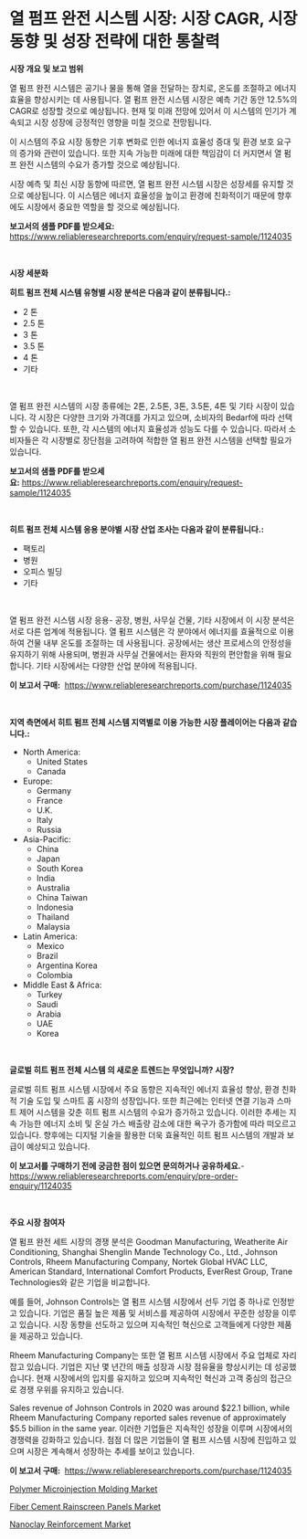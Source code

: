 <p><h1>열 펌프 완전 시스템 시장: 시장 CAGR, 시장 동향 및 성장 전략에 대한 통찰력</h1></p><p><strong>시장 개요 및 보고 범위</strong></p>
<p><p>열 펌프 완전 시스템은 공기나 물을 통해 열을 전달하는 장치로, 온도를 조절하고 에너지 효율을 향상시키는 데 사용됩니다. 열 펌프 완전 시스템 시장은 예측 기간 동안 12.5%의 CAGR로 성장할 것으로 예상됩니다. 현재 및 미래 전망에 있어서 이 시스템의 인기가 계속되고 시장 성장에 긍정적인 영향을 미칠 것으로 전망됩니다.</p><p>이 시스템의 주요 시장 동향은 기후 변화로 인한 에너지 효율성 증대 및 환경 보호 요구의 증가와 관련이 있습니다. 또한 지속 가능한 미래에 대한 책임감이 더 커지면서 열 펌프 완전 시스템의 수요가 증가할 것으로 예상됩니다.</p><p>시장 예측 및 최신 시장 동향에 따르면, 열 펌프 완전 시스템 시장은 성장세를 유지할 것으로 예상됩니다. 이 시스템은 에너지 효율성을 높이고 환경에 친화적이기 때문에 향후에도 시장에서 중요한 역할을 할 것으로 예상됩니다.</p></p>
<p><strong>보고서의 샘플 PDF를 받으세요:</strong> <a href="https://www.reliableresearchreports.com/enquiry/request-sample/1124035">https://www.reliableresearchreports.com/enquiry/request-sample/1124035</a></p>
<p>&nbsp;</p>
<p><strong>시장 세분화</strong></p>
<p><strong>히트 펌프 전체 시스템 유형별 시장 분석은 다음과 같이 분류됩니다.:</strong></p>
<p><ul><li>2 톤</li><li>2.5 톤</li><li>3 톤</li><li>3.5 톤</li><li>4 톤</li><li>기타</li></ul></p>
<p>&nbsp;</p>
<p><p>열 펌프 완전 시스템의 시장 종류에는 2톤, 2.5톤, 3톤, 3.5톤, 4톤 및 기타 시장이 있습니다. 각 시장은 다양한 크기와 가격대를 가지고 있으며, 소비자의 Bedarf에 따라 선택할 수 있습니다. 또한, 각 시스템의 에너지 효율성과 성능도 다를 수 있습니다. 따라서 소비자들은 각 시장별로 장단점을 고려하여 적합한 열 펌프 완전 시스템을 선택할 필요가 있습니다.</p></p>
<p><strong>보고서의 샘플 PDF를 받으세요:</strong>&nbsp;<a href="https://www.reliableresearchreports.com/enquiry/request-sample/1124035">https://www.reliableresearchreports.com/enquiry/request-sample/1124035</a></p>
<p>&nbsp;</p>
<p><strong> 히트 펌프 전체 시스템 응용 분야별 시장 산업 조사는 다음과 같이 분류됩니다.:</strong></p>
<p><ul><li>팩토리</li><li>병원</li><li>오피스 빌딩</li><li>기타</li></ul></p>
<p>&nbsp;</p>
<p><p>열 펌프 완전 시스템 시장 응용- 공장, 병원, 사무실 건물, 기타 시장에서 이 시장 분석은 서로 다른 업계에 적용됩니다. 열 펌프 시스템은 각 분야에서 에너지를 효율적으로 이용하여 건물 내부 온도를 조절하는 데 사용됩니다. 공장에서는 생산 프로세스의 안정성을 유지하기 위해 사용되며, 병원과 사무실 건물에서는 환자와 직원의 편안함을 위해 필요합니다. 기타 시장에서는 다양한 산업 분야에 적용됩니다.</p></p>
<p><strong>이 보고서 구매:</strong>&nbsp; <a href="https://www.reliableresearchreports.com/purchase/1124035">https://www.reliableresearchreports.com/purchase/1124035</a></p>
<p>&nbsp;</p>
<p><strong>지역 측면에서 히트 펌프 전체 시스템 지역별로 이용 가능한 시장 플레이어는 다음과 같습니다.:</strong></p>
<p><ul>
    <li>
        North America:
        <ul>
            <li>United States</li>
            <li>Canada</li>
        </ul>
    </li>
    <li>
        Europe:
        <ul>
            <li>Germany</li>
            <li>France</li>
            <li>U.K.</li>
            <li>Italy</li>
            <li>Russia</li>
        </ul>
    </li>
    <li>
        Asia-Pacific:
        <ul>
            <li>China</li>
            <li>Japan</li>
            <li>South Korea</li>
            <li>India</li>
            <li>Australia</li>
            <li>China Taiwan</li>
            <li>Indonesia</li>
            <li>Thailand</li>
            <li>Malaysia</li>
        </ul>
    </li>
    <li>
        Latin America:
        <ul>
            <li>Mexico</li>
            <li>Brazil</li>
            <li>Argentina Korea</li>
            <li>Colombia</li>
        </ul>
    </li>
    <li>
        Middle East & Africa:
        <ul>
            <li>Turkey</li>
            <li>Saudi</li>
            <li>Arabia</li>
            <li>UAE</li>
            <li>Korea</li>
        </ul>
    </li>
    </ul></p>
<p>&nbsp;</p>
<p><strong>글로벌 히트 펌프 전체 시스템 의 새로운 트렌드는 무엇입니까? 시장?</strong></p>
<p><p>글로벌 히트 펌프 시스템 시장에서 주요 동향은 지속적인 에너지 효율성 향상, 환경 친화적 기술 도입 및 스마트 홈 시장의 성장입니다. 또한 최근에는 인터넷 연결 기능과 스마트 제어 시스템을 갖춘 히트 펌프 시스템의 수요가 증가하고 있습니다. 이러한 추세는 지속 가능한 에너지 소비 및 온실 가스 배출량 감소에 대한 욕구가 증가함에 따라 떠오르고 있습니다. 향후에는 디지털 기술을 활용한 더욱 효율적인 히트 펌프 시스템의 개발과 보급이 예상되고 있습니다.</p></p>
<p><strong>이 보고서를 구매하기 전에 궁금한 점이 있으면 문의하거나 공유하세요.</strong>- <a href="https://www.reliableresearchreports.com/enquiry/pre-order-enquiry/1124035">https://www.reliableresearchreports.com/enquiry/pre-order-enquiry/1124035</a></p>
<p>&nbsp;</p>
<p><strong>주요 시장 참여자</strong></p>
<p><p>열 펌프 완전 세트 시장의 경쟁 분석은 Goodman Manufacturing, Weatherite Air Conditioning, Shanghai Shenglin Mande Technology Co., Ltd., Johnson Controls, Rheem Manufacturing Company, Nortek Global HVAC LLC, American Standard, International Comfort Products, EverRest Group, Trane Technologies와 같은 기업을 비교합니다. </p><p>예를 들어, Johnson Controls는 열 펌프 시스템 시장에서 선두 기업 중 하나로 인정받고 있습니다. 기업은 품질 높은 제품 및 서비스를 제공하여 시장에서 꾸준한 성장을 이루고 있습니다. 시장 동향을 선도하고 있으며 지속적인 혁신으로 고객들에게 다양한 제품을 제공하고 있습니다.</p><p>Rheem Manufacturing Company는 또한 열 펌프 시스템 시장에서 주요 업체로 자리 잡고 있습니다. 기업은 지난 몇 년간의 매출 성장과 시장 점유율을 향상시키는 데 성공했습니다. 현재 시장에서의 입지를 유지하고 있으며 지속적인 혁신과 고객 중심의 접근으로 경쟁 우위를 유지하고 있습니다.</p><p>Sales revenue of Johnson Controls in 2020 was around $22.1 billion, while Rheem Manufacturing Company reported sales revenue of approximately $5.5 billion in the same year. 이러한 기업들은 지속적인 성장을 이루며 시장에서의 경쟁력을 강화하고 있습니다. 점점 더 많은 기업들이 열 펌프 시스템 시장에 진입하고 있으며 시장은 계속해서 성장하는 추세를 보이고 있습니다.</p></p>
<p><strong>이 보고서 구매:</strong>&nbsp;&nbsp;<a href="https://www.reliableresearchreports.com/purchase/1124035">https://www.reliableresearchreports.com/purchase/1124035</a></p>
<p><p><a href="https://github.com/beatblasta/Market-Research-Report-List-2/blob/main/polymer-microinjection-molding-market.md">Polymer Microinjection Molding Market</a></p><p><a href="https://github.com/angelajermaine/Market-Research-Report-List-2/blob/main/fiber-cement-rainscreen-panels-market.md">Fiber Cement Rainscreen Panels Market</a></p><p><a href="https://github.com/shotows/Market-Research-Report-List-1/blob/main/nanoclay-reinforcement-market.md">Nanoclay Reinforcement Market</a></p></p>
